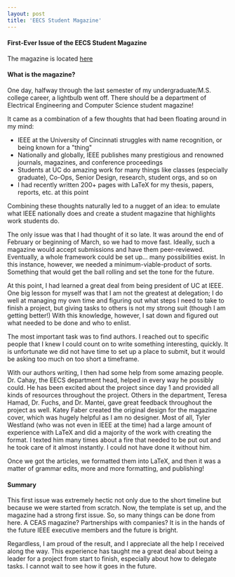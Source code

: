 ```yaml
---
layout: post
title: 'EECS Student Magazine'
---
```


#### First-Ever Issue of the EECS Student Magazine
The magazine is located [here](santacml.github.io/assets/April_Issue_IEEE_final.pdf)

#### What is the magazine?

One day, halfway through the last semester of my undergraduate/M.S. college career, a lightbulb went off. There should be a department of Electrical Engineering and Computer Science student magazine!

It came as a combination of a few thoughts that had been floating around in my mind:

* IEEE at the University of Cincinnati struggles with name recognition, or being known for a "thing"
* Nationally and globally, IEEE publishes many prestigious and renowned journals, magazines, and conference proceedings
* Students at UC do amazing work for many things like classes (especially graduate), Co-Ops, Senior Design, research, student orgs, and so on
* I had recently written 200+ pages with LaTeX for my thesis, papers, reports, etc. at this point

Combining these thoughts naturally led to a nugget of an idea: to emulate what IEEE nationally does and create a student magazine that highlights work students do.

The only issue was that I had thought of it so late. It was around the end of February or beginning of March, so we had to move fast. Ideally, such a magazine would accept submissions and have them peer-reviewed. Eventually, a whole framework could be set up... many possibilities exist. In this instance, however, we needed a minimum-viable-product of sorts. Something that would get the ball rolling and set the tone for the future.

At this point, I had learned a great deal from being president of UC at IEEE. One big lesson for myself was that I am not the greatest at delegation; I do well at managing my own time and figuring out what steps I need to take to finish a project, but giving tasks to others is not my strong suit (though I am getting better!) With this knowledge, however, I sat down and figured out what needed to be done and who to enlist. 

The most important task was to find authors. I reached out to specific people that I knew I could count on to write something interesting, quickly. It is unfortunate we did not have time to set up a place to submit, but it would be asking too much on too short a timeframe. 

With our authors writing, I then had some help from some amazing people. Dr. Cahay, the EECS department head, helped in every way he possibly could. He has been excited about the project since day 1 and provided all kinds of resources throughout the project. Others in the department, Teresa Hamad, Dr. Fuchs, and Dr. Mantei, gave great feedback throughout the project as well. Katey Faber created the original design for the magazine cover, which was hugely helpful as I am no designer. Most of all, Tyler Westland (who was not even in IEEE at the time) had a large amount of experience with LaTeX and did a majority of the work with creating the format. I texted him many times about a fire that needed to be put out and he took care of it almost instantly. I could not have done it without him. 

Once we got the articles, we formatted them into LaTeX, and then it was a matter of grammar edits, more and more formatting, and publishing!

#### Summary

This first issue was extremely hectic not only due to the short timeline but because we were started from scratch. Now, the template is set up, and the magazine had a strong first issue. So, so many things can be done from here. A CEAS magazine? Partnerships with companies? It is in the hands of the future IEEE executive members and the future is bright. 

Regardless, I am proud of the result, and I appreciate all the help I received along the way. This experience has taught me a great deal about being a leader for a project from start to finish, especially about how to delegate tasks. I cannot wait to see how it goes in the future.